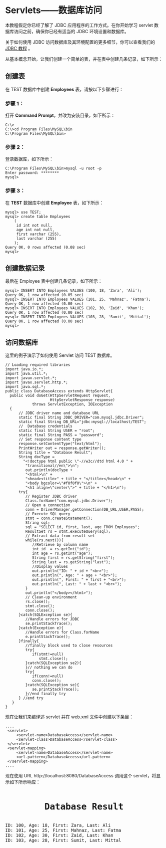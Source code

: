 # Servlets——数据库访问

本教程假定你已经了解了 JDBC 应用程序的工作方式。在你开始学习 servlet 数据库访问之前，确保你已经有适当的 JDBC 环境设置和数据库。

关于如何使用 JDBC 访问数据库及其环境配置的更多细节，你可以查看我们的  [JDBC 教程]( http://www.tutorialspoint.com/jdbc/index.htm) 。

从基本概念开始，让我们创建一个简单的表，并在表中创建几条记录，如下所示：

## 创建表

在 TEST 数据库中创建 **Employees** 表，请按以下步骤进行：

### 步骤 1：

打开 **Command Prompt**，并改为安装目录，如下所示：

``` 
C:\>
C:\>cd Program Files\MySQL\bin
C:\Program Files\MySQL\bin>
```

### 步骤 2：

登录数据库，如下所示：

``` 
C:\Program Files\MySQL\bin>mysql -u root -p
Enter password: ********
mysql>
```

### 步骤 3：

在 **TEST** 数据库中创建 **Employee** 表，如下所示：

``` 
mysql> use TEST;
mysql> create table Employees
    (
     id int not null,
     age int not null,
     first varchar (255),
     last varchar (255)
    );
Query OK, 0 rows affected (0.08 sec)
mysql>
```

## 创建数据记录

最后在 Employee 表中创建几条记录，如下所示：

``` 
mysql> INSERT INTO Employees VALUES (100, 18, 'Zara', 'Ali');
Query OK, 1 row affected (0.05 sec)
mysql> INSERT INTO Employees VALUES (101, 25, 'Mahnaz', 'Fatma');
Query OK, 1 row affected (0.00 sec) 
mysql> INSERT INTO Employees VALUES (102, 30, 'Zaid', 'Khan');
Query OK, 1 row affected (0.00 sec) 
mysql> INSERT INTO Employees VALUES (103, 28, 'Sumit', 'Mittal');
Query OK, 1 row affected (0.00 sec)
mysql>
```

## 访问数据库

这里的例子演示了如何使用 Servlet 访问 TEST 数据库。

``` 
// Loading required libraries
import java.io.*;
import java.util.*;
import javax.servlet.*;
import javax.servlet.http.*;
import java.sql.*;
public class DatabaseAccess extends HttpServlet{   
  public void doGet(HttpServletRequest request,
                    HttpServletResponse response)
            throws ServletException, IOException
  {
      // JDBC driver name and database URL
      static final String JDBC_DRIVER="com.mysql.jdbc.Driver";  
      static final String DB_URL="jdbc:mysql://localhost/TEST";
      //  Database credentials
      static final String USER = "root";
      static final String PASS = "password";
      // Set response content type
      response.setContentType("text/html");
      PrintWriter out = response.getWriter();
      String title = "Database Result";
      String docType =
        "<!doctype html public \"-//w3c//dtd html 4.0 " +
         "transitional//en\">\n";
         out.println(docType +
         "<html>\n" +
         "<head><title>" + title + "</title></head>\n" +
         "<body bgcolor=\"#f0f0f0\">\n" +
         "<h1 align=\"center\">" + title + "</h1>\n");
      try{
         // Register JDBC driver
         Class.forName("com.mysql.jdbc.Driver");
         // Open a connection
         conn = DriverManager.getConnection(DB_URL,USER,PASS);
         // Execute SQL query
         stmt = conn.createStatement();
         String sql;
         sql = "SELECT id, first, last, age FROM Employees";
         ResultSet rs = stmt.executeQuery(sql);
         // Extract data from result set
         while(rs.next()){
            //Retrieve by column name
            int id  = rs.getInt("id");
            int age = rs.getInt("age");
            String first = rs.getString("first");
            String last = rs.getString("last");
            //Display values
            out.println("ID: " + id + "<br>");
            out.println(", Age: " + age + "<br>");
            out.println(", First: " + first + "<br>");
            out.println(", Last: " + last + "<br>");
         }
         out.println("</body></html>");
         // Clean-up environment
         rs.close();
         stmt.close();
         conn.close();
      }catch(SQLException se){
         //Handle errors for JDBC
         se.printStackTrace();
      }catch(Exception e){
         //Handle errors for Class.forName
         e.printStackTrace();
      }finally{
         //finally block used to close resources
         try{
            if(stmt!=null)
               stmt.close();
         }catch(SQLException se2){
         }// nothing we can do
         try{
            if(conn!=null)
            conn.close();
         }catch(SQLException se){
            se.printStackTrace();
         }//end finally try
      } //end try
   }
} 
```

现在让我们来编译述 servlet 并在 web.xml 文件中创建以下条目：

``` 
....
 <servlet>
     <servlet-name>DatabaseAccess</servlet-name>
     <servlet-class>DatabaseAccess</servlet-class>
 </servlet>
 <servlet-mapping>
     <servlet-name>DatabaseAccess</servlet-name>
     <url-pattern>/DatabaseAccess</url-pattern>
 </servlet-mapping>
....
```

现在使用 URL http://localhost:8080/DatabaseAccess 调用这个 servlet，将显示如下所示响应：

<pre class="result notranslate">
<h1 align="center">Database Result</h1>
ID: 100, Age: 18, First: Zara, Last: Ali
ID: 101, Age: 25, First: Mahnaz, Last: Fatma
ID: 102, Age: 30, First: Zaid, Last: Khan
ID: 103, Age: 28, First: Sumit, Last: Mittal
</pre>



